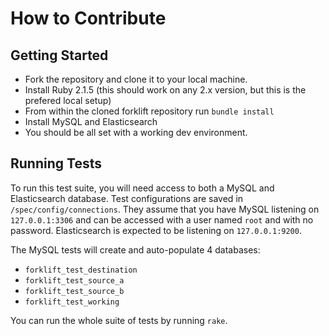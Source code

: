 # How to Contribute

## Getting Started
* Fork the repository and clone it to your local machine.
* Install Ruby 2.1.5 (this should work on any 2.x version, but this is
                      the prefered local setup)
* From within the cloned forklift repository run `bundle install`
* Install MySQL and Elasticsearch
* You should be all set with a working dev environment.

## Running Tests
  To run this test suite, you will need access to both a MySQL and Elasticsearch database. Test configurations are saved in `/spec/config/connections`. They assume that you have MySQL listening on `127.0.0.1:3306` and can be accessed with a user named `root` and with no password. Elasticsearch is expected to be listening on `127.0.0.1:9200`.

The MySQL tests will create and auto-populate 4 databases:

* `forklift_test_destination`
* `forklift_test_source_a`
* `forklift_test_source_b`
* `forklift_test_working`

You can run the whole suite of tests by running `rake`.
